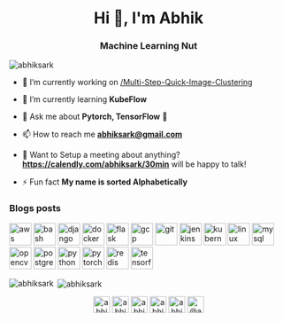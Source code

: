<h1 align="center">Hi 👋, I'm Abhik</h1>
<h3 align="center">Machine Learning Nut</h3>

<p align="left"> <img src="https://komarev.com/ghpvc/?username=abhiksark" alt="abhiksark" /> </p>

- 🔭 I’m currently working on [/Multi-Step-Quick-Image-Clustering](https://github.com/abhiksark/Multi-Step-Quick-Image-Clustering)

- 🌱 I’m currently learning **KubeFlow**

- 💬 Ask me about **Pytorch, TensorFlow**
📅
- 📫 How to reach me **abhiksark@gmail.com** 

- 📅 Want to Setup a meeting about anything? **https://calendly.com/abhiksark/30min** will be happy to talk!

- ⚡ Fun fact **My name is sorted Alphabetically**

### Blogs posts
<!-- BLOG-POST-LIST:START -->
<!-- BLOG-POST-LIST:END -->

<p align="left"><img src="https://devicons.github.io/devicon/devicon.git/icons/amazonwebservices/amazonwebservices-original-wordmark.svg" alt="aws" width="40" height="40"/> <img src="https://www.vectorlogo.zone/logos/gnu_bash/gnu_bash-icon.svg" alt="bash" width="40" height="40"/> <img src="https://devicons.github.io/devicon/devicon.git/icons/django/django-original.svg" alt="django" width="40" height="40"/> <img src="https://devicons.github.io/devicon/devicon.git/icons/docker/docker-original-wordmark.svg" alt="docker" width="40" height="40"/> <img src="https://www.vectorlogo.zone/logos/pocoo_flask/pocoo_flask-icon.svg" alt="flask" width="40" height="40"/> <img src="https://www.vectorlogo.zone/logos/google_cloud/google_cloud-icon.svg" alt="gcp" width="40" height="40"/> <img src="https://www.vectorlogo.zone/logos/git-scm/git-scm-icon.svg" alt="git" width="40" height="40"/> <img src="https://www.vectorlogo.zone/logos/jenkins/jenkins-icon.svg" alt="jenkins" width="40" height="40"/> <img src="https://www.vectorlogo.zone/logos/kubernetes/kubernetes-icon.svg" alt="kubernetes" width="40" height="40"/> <img src="https://devicons.github.io/devicon/devicon.git/icons/linux/linux-original.svg" alt="linux" width="40" height="40"/> <img src="https://devicons.github.io/devicon/devicon.git/icons/mysql/mysql-original-wordmark.svg" alt="mysql" width="40" height="40"/> <img src="https://www.vectorlogo.zone/logos/opencv/opencv-icon.svg" alt="opencv" width="40" height="40"/> <img src="https://devicons.github.io/devicon/devicon.git/icons/postgresql/postgresql-original-wordmark.svg" alt="postgresql" width="40" height="40"/> <img src="https://devicons.github.io/devicon/devicon.git/icons/python/python-original.svg" alt="python" width="40" height="40"/> <img src="https://www.vectorlogo.zone/logos/pytorch/pytorch-icon.svg" alt="pytorch" width="40" height="40"/> <img src="https://devicons.github.io/devicon/devicon.git/icons/redis/redis-original-wordmark.svg" alt="redis" width="40" height="40"/> <img src="https://www.vectorlogo.zone/logos/tensorflow/tensorflow-icon.svg" alt="tensorflow" width="40" height="40"/></p><p><img align="left" src="https://github-readme-stats.vercel.app/api/top-langs/?username=abhiksark&layout=compact&hide=html" alt="abhiksark" /></p>

<p>&nbsp;<img align="center" src="https://github-readme-stats.vercel.app/api?username=abhiksark&show_icons=true" alt="abhiksark" /></p>

<p align="center">
<a href="https://dev.to/abhiksark" target="blank"><img align="center" src="https://cdn.jsdelivr.net/npm/simple-icons@3.0.1/icons/dev-dot-to.svg" alt="abhiksark" height="30" width="30" /></a>
<a href="https://twitter.com/abhiksark" target="blank"><img align="center" src="https://cdn.jsdelivr.net/npm/simple-icons@3.0.1/icons/twitter.svg" alt="abhiksark" height="30" width="30" /></a>
<a href="https://linkedin.com/in/abhiksark" target="blank"><img align="center" src="https://cdn.jsdelivr.net/npm/simple-icons@3.0.1/icons/linkedin.svg" alt="abhiksark" height="30" width="30" /></a>
<a href="https://stackoverflow.com/users/abhiksark" target="blank"><img align="center" src="https://cdn.jsdelivr.net/npm/simple-icons@3.0.1/icons/stackoverflow.svg" alt="abhiksark" height="30" width="30" /></a>
<a href="https://kaggle.com/abhiksark" target="blank"><img align="center" src="https://cdn.jsdelivr.net/npm/simple-icons@3.0.1/icons/kaggle.svg" alt="abhiksark" height="30" width="30" /></a>
<a href="https://medium.com/@abhiksark" target="blank"><img align="center" src="https://cdn.jsdelivr.net/npm/simple-icons@3.0.1/icons/medium.svg" alt="@abhiksark" height="30" width="30" /></a>
</p>
